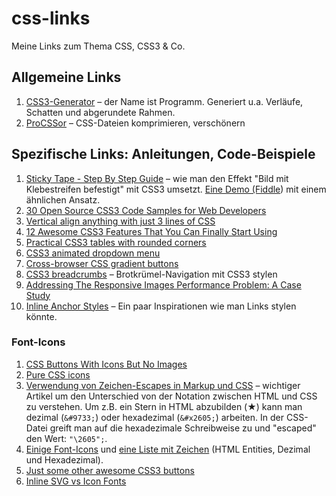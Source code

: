 css-links
=========

Meine Links zum Thema CSS, CSS3 &amp; Co.

## Allgemeine Links

1. [CSS3-Generator](http://css3generator.com) – der Name ist Programm. Generiert u.a. Verläufe, Schatten und abgerundete Rahmen.
2. [ProCSSor](http://procssorapp.com) – CSS-Dateien komprimieren, verschönern


## Spezifische Links: Anleitungen, Code-Beispiele
1. [Sticky Tape - Step By Step Guide](http://cssdemos.tupence.co.uk/stepbystep/stepbystep-stickytape.htm) – wie man den Effekt "Bild mit Klebestreifen befestigt" mit CSS3 umsetzt. [Eine Demo (Fiddle](http://jsfiddle.net/codepo8/WzMdH/)) mit einem ähnlichen Ansatz.
2. [30 Open Source CSS3 Code Samples for Web Developers](http://designwoop.com/2013/12/30-open-source-css3-code-samples-web-developers/)
3. [Vertical align anything with just 3 lines of CSS](http://zerosixthree.se/vertical-align-anything-with-just-3-lines-of-css/)
4. [12 Awesome CSS3 Features That You Can Finally Start Using](http://tutorialzine.com/2013/10/12-awesome-css3-features-you-can-finally-use/)
5. [Practical CSS3 tables with rounded corners](http://www.red-team-design.com/practical-css3-tables-with-rounded-corners)
6. [CSS3 animated dropdown menu](http://www.red-team-design.com/css3-animated-dropdown-menu)
7. [Cross-browser CSS gradient buttons](http://www.red-team-design.com/cross-browser-css-gradient-buttons)
8. [CSS3 breadcrumbs](http://www.red-team-design.com/css3-breadcrumbs) – Brotkrümel-Navigation mit CSS3 stylen
9. [Addressing The Responsive Images Performance Problem: A Case Study](mobile.smashingmagazine.com/2013/09/16/responsive-images-performance-problem-case-study/)
10. [Inline Anchor Styles](http://tympanus.net/Development/InlineAnchorStyles/) – Ein paar Inspirationen wie man Links stylen könnte.

### Font-Icons

1. [CSS Buttons With Icons But No Images](http://www.paulund.co.uk/css-buttons-with-icons-but-no-images)
2. [Pure CSS icons](http://sherybrauner.com/samples/pure-css-icons/)
3. [Verwendung von Zeichen-Escapes in Markup und CSS](http://www.w3.org/International/questions/qa-escapes) – wichtiger Artikel um den Unterschied von der Notation zwischen HTML und CSS zu verstehen. Um z.B. ein Stern in HTML abzubilden (&#9733;) kann man dezimal (`&#9733;`) oder hexadezimal (`&#x2605;`) arbeiten. In der CSS-Datei greift man auf die hexadezimale Schreibweise zu und "escaped" den Wert: `"\2605";`.
4. [Einige Font-Icons](http://goetter.fr/unicode/) und [eine Liste mit Zeichen](http://www.gemeinde-michendorf.de/homepage/8sonstiges/entity.php) (HTML Entities, Dezimal und Hexadezimal).
5. [Just some other awesome CSS3 buttons](http://www.red-team-design.com/just-another-awesome-css3-buttons)
6. [Inline SVG vs Icon Fonts](http://css-tricks.com/icon-fonts-vs-svg/)
